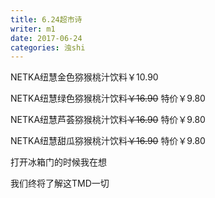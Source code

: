 ```yaml
---
title: 6.24超市诗
writer: m1
date: 2017-06-24
categories: 浊shi
---
```


NETKA纽慧金色猕猴桃汁饮料￥10.90

NETKA纽慧绿色猕猴桃汁饮料~~￥16.90~~ 特价￥9.80

NETKA纽慧芦荟猕猴桃汁饮料~~￥16.90~~ 特价￥9.80

NETKA纽慧甜瓜猕猴桃汁饮料~~￥16.90~~ 特价￥9.80

打开冰箱门的时候我在想

我们终将了解这TMD一切
